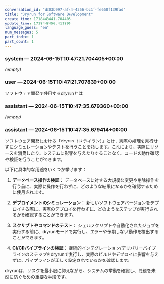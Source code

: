 ```yaml
---
conversation_id: "d303b997-af44-4356-bc1f-fe650f139fad"
title: "Dryrun for Software Development"
create_time: 1718448441.704405
update_time: 1718448456.411895
language_guess: "en"
num_messages: 5
part_index: 1
part_count: 1
---
```


### system — 2024-06-15T10:47:21.704405+00:00

_(empty)_

### user — 2024-06-15T10:47:21.707839+00:00

ソフトウェア開発で使用するdryrunとは

### assistant — 2024-06-15T10:47:35.679360+00:00

_(empty)_

### assistant — 2024-06-15T10:47:35.679414+00:00

ソフトウェア開発における「dryrun（ドライラン）」とは、実際の処理を実行せずにシミュレーションやテストを行うことを指します。これにより、実際にリソースを消費したり、システムに影響を与えたりすることなく、コードの動作確認や検証を行うことができます。

以下に具体的な用途をいくつか挙げます：

1. **データベース操作の検証**：
    データベースに対する大規模な変更や削除操作を行う前に、実際に操作を行わずに、どのような結果になるかを確認するために使用されます。

2. **デプロイメントのシミュレーション**：
    新しいソフトウェアバージョンをデプロイする際に、実際のデプロイを行わずに、どのようなステップが実行されるかを確認することができます。

3. **スクリプトやコマンドのテスト**：
    シェルスクリプトや自動化されたジョブを実行する前に、dryrunモードで実行し、エラーや予期しない動作を検出することができます。

4. **CI/CDパイプラインの検証**：
    継続的インテグレーション/デリバリーパイプラインのステップをdryrunで実行し、実際のビルドやデプロイに影響を与えずに、パイプラインが正しく設定されているかを確認します。

dryrunは、リスクを最小限に抑えながら、システムの挙動を確認し、問題を未然に防ぐための重要な手段です。
